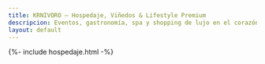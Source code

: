 ```yaml
---
title: KRNIVORO – Hospedaje, Viñedos & Lifestyle Premium
descripcion: Eventos, gastronomía, spa y shopping de lujo en el corazón del Valle de Guadalupe
layout: default 
---
```


{%- include hospedaje.html -%}
